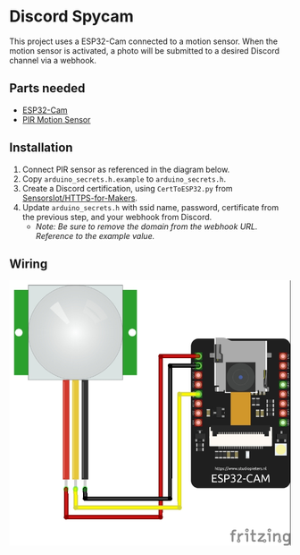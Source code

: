 # Discord Spycam
This project uses a ESP32-Cam connected to a motion sensor. When the motion sensor is activated, a photo will be submitted to a desired Discord channel via a webhook.

## Parts needed
- [ESP32-Cam](https://amzn.to/3oX2T48)
- [PIR Motion Sensor](https://amzn.to/2N6Itsb)

## Installation
1. Connect PIR sensor as referenced in the diagram below.
1. Copy `arduino_secrets.h.example` to `arduino_secrets.h`.
1. Create a Discord certification, using `CertToESP32.py` from [SensorsIot/HTTPS-for-Makers](https://github.com/SensorsIot/HTTPS-for-Makers).
1. Update `arduino_secrets.h` with ssid name, password, certificate from the previous step, and your webhook from Discord.
   - _Note: Be sure to remove the domain from the webhook URL. Reference to the example value._

## Wiring
![Wiring Diagram for ESP32CAM to PIR motion Sensor](/assets/discord-spycam.jpg)


